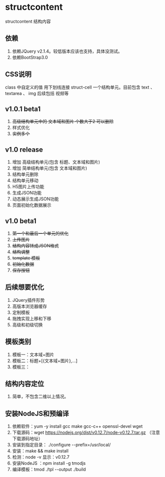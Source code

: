 # structcontent
structcontent 结构内容


## 依赖
1. 依赖JQuery v2.1.4。较低版本应该也支持，具体没测试。
2. 依赖BootStrap3.0


## CSS说明
class 中自定义的值 用下划线连接
struct-cell 一个结构单元。目前包含 text 、 textarea 、 img 后续包括 视频等

## v1.0.1 beta1
1. ~~高级结构单元中的 文本域和图片 个数大于2 可以删除~~
2. 样式优化
3. ~~实例多个~~

## v1.0 release
1. 增加 高级结构单元(包含 标题、文本域和图片)
2. 增加 简单结构单元(包含 文本域和图片)
3. 结构单元删除
4. 结构单元移动
5. H5图片上传功能
6. 生成JSON功能
7. 动态展示生成JSON功能
8. 页面初始化数据展示

## v1.0 beta1
1. ~~第一个和最后一个单元的优化~~
2. ~~上传图片~~
3. ~~结构内容转成JSON格式~~
4. ~~结构调整~~
5. ~~template 模板~~
6. ~~初始化数据~~
7. ~~保存按钮~~ 
 

## 后续想要优化
1. JQuery插件形势
2. 高版本浏览器缓存
3. 定制模板
4. 拖拽实现上移和下移
5. 高级和初级切换

## 模板类别
1. 模板一：文本域+图片
2. 模板二：标题+[{文本域+图片},...]
3. 模板三：

## 结构内容定位
1. 简单，不包含二维以上情况。

## 安装NodeJS和预编译
1. 依赖软件：yum -y install gcc make gcc-c++ openssl-devel wget
2. 下载源码：wget https://nodejs.org/dist/v0.12.7/node-v0.12.7.tar.gz （注意下载源码地址）
3. 安装到指定目录： ./configure --prefix=/usr/local/
4. 安装：make && make install
5. 检测：node -v 显示：v0.12.7
6. 安装NodeJS ：npm install -g tmodjs
7. 编译模板：tmod ./tpl --output ./build


